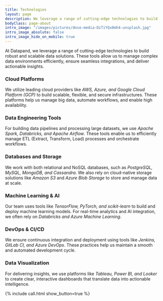 ```yaml
---
title: Technologies
layout: page
description: We leverage a range of cutting-edge technologies to build robust and scalable data solutions. These tools allow us to manage complex data environments efficiently, ensure seamless integrations, and deliver actionable insights.
bodyClass: page-about
intro_image: "/images/pictures/dose-media-DiTiYQx0mh4-unsplash.jpg"
intro_image_absolute: false
intro_image_hide_on_mobile: true
---
```



At Datapand, we leverage a range of cutting-edge technologies to build robust and scalable data solutions. These tools allow us to manage complex data environments efficiently, ensure seamless integrations, and deliver actionable insights.

### Cloud Platforms
We utilize leading cloud providers like _AWS, Azure, and Google Cloud Platform (GCP)_ to build scalable, flexible, and secure infrastructures. These platforms help us manage big data, automate workflows, and enable high availability.

### Data Engineering Tools
For building data pipelines and processing large datasets, we use _Apache Spark, Databricks, and Apache Airflow_. These tools enable us to efficiently manage ETL (Extract, Transform, Load) processes and orchestrate workflows.

### Databases and Storage
We work with both relational and NoSQL databases, such as _PostgreSQL, MySQL, MongoDB, and Cassandra_. We also rely on cloud-native storage solutions like _Amazon S3_ and _Azure Blob Storage_ to store and manage data at scale.

### Machine Learning & AI
Our team uses tools like _TensorFlow, PyTorch, and scikit-learn_ to build and deploy machine learning models. For real-time analytics and AI integration, we often rely on _Databricks and Azure Machine Learning_.

### DevOps & CI/CD
We ensure continuous integration and deployment using tools like _Jenkins, GitLab CI, and Azure DevOps_. These practices help us maintain a smooth and automated development cycle.

### Data Visualization
For delivering insights, we use platforms like _Tableau, Power BI, and Looker_ to create clear, interactive dashboards that translate data into actionable intelligence.

{% include call.html show_button=true %}